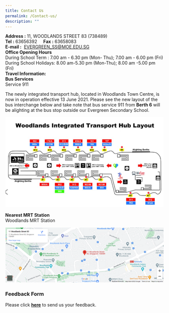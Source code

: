 ```yaml
---
title: Contact Us
permalink: /Contact-us/
description: ""
---
```

**Address :** 11, WOODLANDS STREET 83 (738489)  
**Tel :** 63656392     **Fax :** 63658083  
**E-mail :**  [EVERGREEN\_SS@MOE.EDU.SG](mailto:EVERGREEN_SS@MOE.EDU.SG)  
**Office Opening Hours**   
During School Term : 7.00 am - 6.30 pm (Mon- Thu); 7.00 am - 6.00 pm (Fri)  
During School Holidays: 8.00 am-5.30 pm (Mon-Thu); 8.00 am -5.00 pm (Fri)  
**Travel Information:**  
**Bus Services**  
Service 911

The newly integrated transport hub, located in Woodlands Town Centre, is now in operation effective 13 June 2021. Please see the new layout of the bus interchange below and take note that bus service 911 from **Berth 6** will be alighting at the bus stop outside our Evergreen Secondary School.

![](/images/Contact%20Us/C1.jpg)

**Nearest MRT Station**  
Woodlands MRT Station

![](/images/Contact%20Us/C2.png)

### **Feedback Form**

Please click **[here](http://forms.cwp.sg/evergreensec/FormSM4PS)** to send us your feedback.